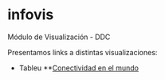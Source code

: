 # infovis
Módulo de Visualización - DDC

Presentamos links a distintas visualizaciones:
* Tableu
  **[Conectividad en el mundo](https://juanignaciosolis.github.io/infovis/tableu_1.html)
